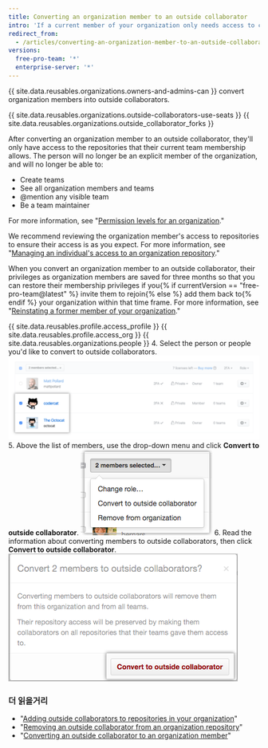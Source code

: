 ```yaml
---
title: Converting an organization member to an outside collaborator
intro: 'If a current member of your organization only needs access to certain repositories, such as consultants or temporary employees, you can convert them to an *outside collaborator*.'
redirect_from:
  - /articles/converting-an-organization-member-to-an-outside-collaborator
versions:
  free-pro-team: '*'
  enterprise-server: '*'
---
```


{{ site.data.reusables.organizations.owners-and-admins-can }} convert organization members into outside collaborators.

{{ site.data.reusables.organizations.outside-collaborators-use-seats }} {{ site.data.reusables.organizations.outside_collaborator_forks }}

After converting an organization member to an outside collaborator, they'll only have access to the repositories that their current team membership allows. The person will no longer be an explicit member of the organization, and will no longer be able to:

- Create teams
- See all organization members and teams
- @mention any visible team
- Be a team maintainer

For more information, see "[Permission levels for an organization](/github/setting-up-and-managing-organizations-and-teams/permission-levels-for-an-organization)."

We recommend reviewing the organization member's access to repositories to ensure their access is as you expect. For more information, see "[Managing an individual's access to an organization repository](/articles/managing-an-individual-s-access-to-an-organization-repository)."

When you convert an organization member to an outside collaborator, their privileges as organization members are saved for three months so that you can restore their membership privileges if you{% if currentVersion == "free-pro-team@latest" %} invite them to rejoin{% else %} add them back to{% endif %} your organization within that time frame. For more information, see "[Reinstating a former member of your organization](/articles/reinstating-a-former-member-of-your-organization)."

{{ site.data.reusables.profile.access_profile }}
{{ site.data.reusables.profile.access_org }}
{{ site.data.reusables.organizations.people }}
4. Select the person or people you'd like to convert to outside collaborators. ![List of members with two members selected](/assets/images/help/teams/list-of-members-selected-bulk.png)
5. Above the list of members, use the drop-down menu and click **Convert to outside collaborator**. ![Drop-down menu with option to convert members to outside collaborators](/assets/images/help/teams/user-bulk-management-options.png)
6. Read the information about converting members to outside collaborators, then click **Convert to outside collaborator**. ![Information on outside collaborators permissions and Convert to outside collaborators button](/assets/images/help/teams/confirm-outside-collaborator-bulk.png)

### 더 읽을거리

- "[Adding outside collaborators to repositories in your organization](/articles/adding-outside-collaborators-to-repositories-in-your-organization)"
- "[Removing an outside collaborator from an organization repository](/articles/removing-an-outside-collaborator-from-an-organization-repository)"
- "[Converting an outside collaborator to an organization member](/articles/converting-an-outside-collaborator-to-an-organization-member)"
